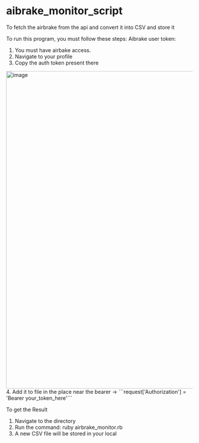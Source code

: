 # aibrake_monitor_script
To fetch the airbrake from the api and convert it into CSV and store it

To run this program, you must follow these steps:
Aibrake user token:
  1. You must have airbake access.
  2. Navigate to your profile
  3. Copy the auth token present there
<img width="1317" height="859" alt="image" src="https://github.com/user-attachments/assets/8de02e77-ac0b-42f8-890a-6e533e2a3996" />
  4. Add it to file in the place near the bearer ->
```request['Authorization'] = 'Bearer your_token_here'```

To get the Result
  1. Navigate to the directory
  2. Run the command: ruby airbrake_monitor.rb
  3. A new CSV file will be stored in your local

